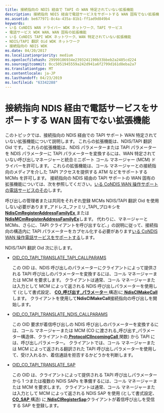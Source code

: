 ```yaml
---
title: 接続指向の NDIS 経由で TAPI の WAN 特定されていない拡張機能
description: 接続指向 NDIS 経由で電話サービスをサポートする WAN 固有でない拡張機能
ms.assetid: be677971-8c4a-435a-81b1-ff1ad9d849b4
keywords:
- いる CoNDIS WAN ドライバー WDK ネットワーク、TAPI サービス
- 電話サービス WDK WAN、WAN 固有の拡張機能
- いる CoNDIS TAPI WDK ネットワーク、WAN 特定されていない拡張機能
- NDIS/TAPI 翻訳 Oid WDK ネットワーク
- 接続指向の NDIS WDK
ms.date: 04/20/2017
ms.localizationpriority: medium
ms.openlocfilehash: 29999186934e2393241190b33bbeb2a2485cd224
ms.sourcegitcommit: 0cc5051945559a242d941a6f2799d161d8eba2a7
ms.translationtype: MT
ms.contentlocale: ja-JP
ms.lasthandoff: 04/23/2019
ms.locfileid: "63342288"
---
```

# <a name="non-wan-specific-extensions-to-support-telephonic-services-over-connection-oriented-ndis"></a>接続指向 NDIS 経由で電話サービスをサポートする WAN 固有でない拡張機能





このトピックでは、接続指向の NDIS 経由での TAPI サポート WAN 特定されていない拡張機能について説明します。 これらの拡張機能は、NDIS/TAPI 翻訳 Oid です。 これらの拡張機能は、NDIS パラメーターまたは TAPI パラメーターを NDIS パラメーターに TAPI パラメーターを変換するには、WAN 特定されていない呼び出しマネージャーと統合ミニポート コール マネージャー (MCM) ドライバーを許可します。 これらの拡張機能は、コール マネージャーとの接続指向のメディアを介した TAPI アクセスを提供する ATM などをサポートする MCMs を許可します。 接続指向の NDIS 経由の TAPI サポートの WAN 固有の拡張機能については、次を参照してください。[いる CoNDIS WAN 操作サポートの電話サービスのその](condis-wan-operations-that-support-telephonic-services.md)します。

呼び出しの管理者または共同をそれぞれ登録 MCMs NDIS/TAPI 翻訳 Oid を使用しない必要があります\_アドレス\_ファミリ\_TAPI\_プロキシを[ **NdisCmRegisterAddressFamilyEx** ](https://msdn.microsoft.com/library/windows/hardware/ff561685)または[ **NdisMCmRegisterAddressFamilyEx**](https://msdn.microsoft.com/library/windows/hardware/ff563554)します。 代わりに、マネージャーと MCMs、さらに、TAPI クライアントを呼び出すなど、」の説明に従って、接続指向の構造内に TAPI パラメーターをカプセル化する必要があります[いる CoNDIS WAN 操作電話サービスをサポートする](condis-wan-operations-that-support-telephonic-services.md)します。

NDIS/TAPI 翻訳 Oid 次に示します。

-   [OID\_CO\_TAPI\_TRANSLATE\_TAPI\_CALLPARAMS](https://msdn.microsoft.com/library/windows/hardware/ff569100)

    この OID は、NDIS 呼び出しのパラメーターにクライアントによって提供される TAPI 呼び出しのパラメーターを変換するには、コール マネージャーまたは MCM を要求します。 クライアントは通常、コール マネージャーまたは入力として MCM によって返される NDIS 呼び出しパラメーターを使用して (として書式設定、 [ **CO\_呼び出す\_パラメーター** ](https://msdn.microsoft.com/library/windows/hardware/ff545384)構造)に[ **NdisClMakeCall**](https://msdn.microsoft.com/library/windows/hardware/ff561635)します。 クライアントを使用して**NdisClMakeCall**接続指向の呼び出しを開始します。

-   [OID\_CO\_TAPI\_TRANSLATE\_NDIS\_CALLPARAMS](https://msdn.microsoft.com/library/windows/hardware/ff569099)

    この OID 要求が着信呼び出しの NDIS 呼び出しのパラメーターを変換するには、コール マネージャーまたは MCM (CO に渡される\_呼び出す\_パラメーター構造体、クライアントの[ **ProtocolClIncomingCall** ](https://msdn.microsoft.com/library/windows/hardware/ff570228)関数) から TAPI には、呼び出しパラメーター。 クライアントでは、コール マネージャーまたは MCM によって返される翻訳された TAPI 呼び出しパラメーターを使用して、受け入れるか、着信通話を拒否するかどうかを判断します。

-   [OID\_CO\_TAPI\_TRANSLATE\_SAP](https://msdn.microsoft.com/library/windows/hardware/ff569101)

    この OID は、クライアントによって提供される TAPI 呼び出しパラメーターから 1 つまたは複数の NDIS SAPs を準備するには、コール マネージャーまたは MCM を要求します。 クライアントは通常、コール マネージャーまたは入力として MCM によって返される NDIS SAP を使用 (として書式設定、 [ **CO\_SAP** ](https://msdn.microsoft.com/library/windows/hardware/ff545392)構造) に[ **NdisClRegisterSap**](https://msdn.microsoft.com/library/windows/hardware/ff561648)クライアントが着信呼び出しを受信する SAP を登録します。

 

 





